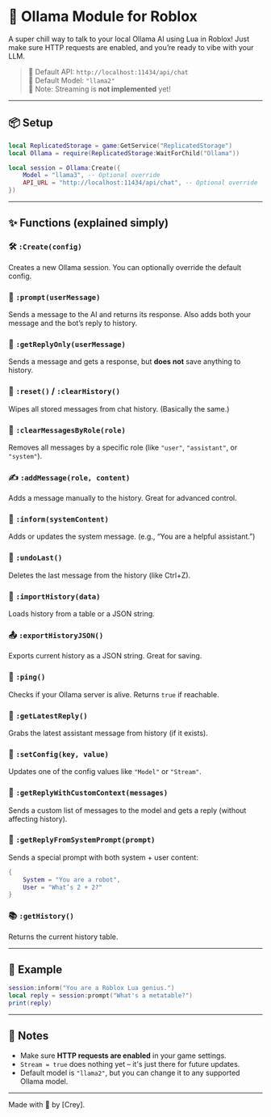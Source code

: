 # 🦙 Ollama Module for Roblox

A super chill way to talk to your local Ollama AI using Lua in Roblox! Just make sure HTTP requests are enabled, and you’re ready to vibe with your LLM.

> 🔗 Default API: `http://localhost:11434/api/chat`  
> 🧠 Default Model: `"llama2"`  
> 🚫 Note: Streaming is **not implemented** yet!

---

## 📦 Setup

```lua
local ReplicatedStorage = game:GetService("ReplicatedStorage")
local Ollama = require(ReplicatedStorage:WaitForChild("Ollama"))

local session = Ollama:Create({
	Model = "llama3", -- Optional override
	API_URL = "http://localhost:11434/api/chat", -- Optional override
})
```

---

## ✨ Functions (explained simply)

### 🛠 `:Create(config)`
Creates a new Ollama session. You can optionally override the default config.

### 🧠 `:prompt(userMessage)`
Sends a message to the AI and returns its response. Also adds both your message and the bot’s reply to history.

### 🔁 `:getReplyOnly(userMessage)`
Sends a message and gets a response, but **does not** save anything to history.

### 🧽 `:reset()` / `:clearHistory()`
Wipes all stored messages from chat history. (Basically the same.)

### 🧼 `:clearMessagesByRole(role)`
Removes all messages by a specific role (like `"user"`, `"assistant"`, or `"system"`).

### ✍️ `:addMessage(role, content)`
Adds a message manually to the history. Great for advanced control.

### 📢 `:inform(systemContent)`
Adds or updates the system message. (e.g., “You are a helpful assistant.”)

### 🧹 `:undoLast()`
Deletes the last message from the history (like Ctrl+Z).

### 🧳 `:importHistory(data)`
Loads history from a table or a JSON string.

### 📤 `:exportHistoryJSON()`
Exports current history as a JSON string. Great for saving.

### 📡 `:ping()`
Checks if your Ollama server is alive. Returns `true` if reachable.

### 💬 `:getLatestReply()`
Grabs the latest assistant message from history (if it exists).

### 🔧 `:setConfig(key, value)`
Updates one of the config values like `"Model"` or `"Stream"`.

### 🧠 `:getReplyWithCustomContext(messages)`
Sends a custom list of messages to the model and gets a reply (without affecting history).

### 🧙 `:getReplyFromSystemPrompt(prompt)`
Sends a special prompt with both system + user content:
```lua
{
	System = "You are a robot",
	User = "What’s 2 + 2?"
}
```

### 📚 `:getHistory()`
Returns the current history table.

---

## 🧪 Example

```lua
session:inform("You are a Roblox Lua genius.")
local reply = session:prompt("What's a metatable?")
print(reply)
```

---

## 🚧 Notes

- Make sure **HTTP requests are enabled** in your game settings.
- `Stream = true` does nothing yet – it's just there for future updates.
- Default model is `"llama2"`, but you can change it to any supported Ollama model.

---

Made with 💙 by [Crey].
